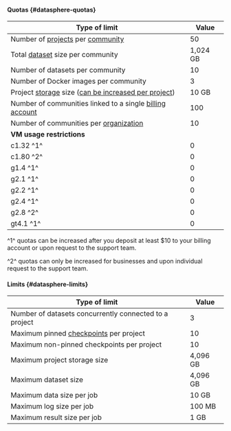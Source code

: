 #### Quotas {#datasphere-quotas}

| Type of limit | Value |
--- | ---
| Number of [projects](../datasphere/concepts/project.md) per [community](../datasphere/concepts/community.md) | 50 |
| Total [dataset](../datasphere/concepts/dataset.md) size per community | 1,024 GB |
| Number of datasets per community | 10 |
| Number of Docker images per community | 3 |
| Project [storage](../datasphere/concepts/project.md#storage) size ([can be increased per project](../datasphere/operations/projects/storage-resize.md)) | 10 GB |
| Number of communities linked to a single [billing account](../billing/concepts/billing-account.md) | 100 |
| Number of communities per [organization](../organization/) | 10 |
| **VM usage restrictions** |
| c1.32 ^1^ | 0 |
| c1.80 ^2^ | 0 |
| g1.4 ^1^ | 0 |
| g2.1 ^1^ | 0 |
| g2.2 ^1^ | 0 |
| g2.4 ^1^ | 0 |
| g2.8 ^2^ | 0 |
| gt4.1 ^1^ | 0 |

^1^ quotas can be increased after you deposit at least $10 to your billing account or upon request to the support team.

^2^ quotas can only be increased for businesses and upon individual request to the support team.

#### Limits {#datasphere-limits}

| Type of limit | Value |
--- | ---
| Number of datasets concurrently connected to a project | 3 |
| Maximum pinned [checkpoints](../datasphere/concepts/checkpoints.md) per project | 10 |
| Maximum non-pinned checkpoints per project | 10 |
| Maximum project storage size | 4,096 GB |
| Maximum dataset size | 4,096 GB |
| Maximum data size per job | 10 GB |
| Maximum log size per job | 100 MB |
| Maximum result size per job | 1 GB |